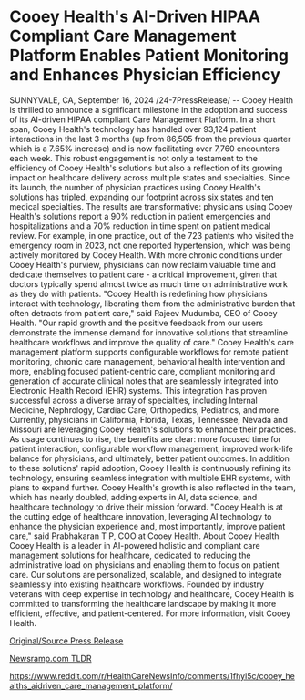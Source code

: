 # Cooey Health's AI-Driven HIPAA Compliant Care Management Platform Enables Patient Monitoring and Enhances Physician Efficiency

SUNNYVALE, CA, September 16, 2024 /24-7PressRelease/ -- Cooey Health is thrilled to announce a significant milestone in the adoption and success of its AI-driven HIPAA compliant Care Management Platform. In a short span, Cooey Health's technology has handled over 93,124 patient interactions in the last 3 months (up from 86,505 from the previous quarter which is a 7.65% increase) and is now facilitating over 7,760 encounters each week. This robust engagement is not only a testament to the efficiency of Cooey Health's solutions but also a reflection of its growing impact on healthcare delivery across multiple states and specialties.  Since its launch, the number of physician practices using Cooey Health's solutions has tripled, expanding our footprint across six states and ten medical specialties. The results are transformative: physicians using Cooey Health's solutions report a 90% reduction in patient emergencies and hospitalizations and a 70% reduction in time spent on patient medical review. For example, in one practice, out of the 723 patients who visited the emergency room in 2023, not one reported hypertension, which was being actively monitored by Cooey Health. With more chronic conditions under Cooey Health's purview, physicians can now reclaim valuable time and dedicate themselves to patient care - a critical improvement, given that doctors typically spend almost twice as much time on administrative work as they do with patients.  "Cooey Health is redefining how physicians interact with technology, liberating them from the administrative burden that often detracts from patient care," said Rajeev Mudumba, CEO of Cooey Health. "Our rapid growth and the positive feedback from our users demonstrate the immense demand for innovative solutions that streamline healthcare workflows and improve the quality of care."  Cooey Health's care management platform supports configurable workflows for remote patient monitoring, chronic care management, behavioral health intervention and more, enabling focused patient-centric care, compliant monitoring and generation of accurate clinical notes that are seamlessly integrated into Electronic Health Record (EHR) systems. This integration has proven successful across a diverse array of specialties, including Internal Medicine, Nephrology, Cardiac Care, Orthopedics, Pediatrics, and more.  Currently, physicians in California, Florida, Texas, Tennessee, Nevada and Missouri are leveraging Cooey Health's solutions to enhance their practices. As usage continues to rise, the benefits are clear: more focused time for patient interaction, configurable workflow management, improved work-life balance for physicians, and ultimately, better patient outcomes.  In addition to these solutions' rapid adoption, Cooey Health is continuously refining its technology, ensuring seamless integration with multiple EHR systems, with plans to expand further. Cooey Health's growth is also reflected in the team, which has nearly doubled, adding experts in AI, data science, and healthcare technology to drive their mission forward.  "Cooey Health is at the cutting edge of healthcare innovation, leveraging AI technology to enhance the physician experience and, most importantly, improve patient care," said Prabhakaran T P, COO at Cooey Health.  About Cooey Health  Cooey Health is a leader in AI-powered holistic and compliant care management solutions for healthcare, dedicated to reducing the administrative load on physicians and enabling them to focus on patient care. Our solutions are personalized, scalable, and designed to integrate seamlessly into existing healthcare workflows. Founded by industry veterans with deep expertise in technology and healthcare, Cooey Health is committed to transforming the healthcare landscape by making it more efficient, effective, and patient-centered. For more information, visit Cooey Health. 

[Original/Source Press Release](https://www.24-7pressrelease.com/press-release/514296/cooey-healths-ai-driven-hipaa-compliant-care-management-platform-enables-patient-monitoring-and-enhances-physician-efficiency)
                    

[Newsramp.com TLDR](None) 

https://www.reddit.com/r/HealthCareNewsInfo/comments/1fhyl5c/cooey_healths_aidriven_care_management_platform/